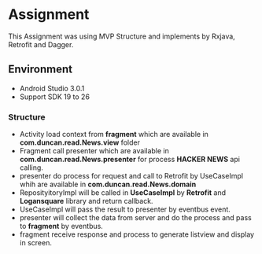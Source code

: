 # Assignment
This Assignment was using MVP Structure and implements by Rxjava, Retrofit and Dagger.

## Environment
* Android Studio 3.0.1
* Support SDK 19 to 26

### Structure 
* Activity load context from **fragment** which are available in **com.duncan.read.News.view** folder 
* Fragment call presenter which are available in **com.duncan.read.News.presenter** for process **HACKER NEWS** api calling. 
* presenter do process for request and call to Retrofit by UseCaseImpl whih are available in **com.duncan.read.News.domain** 
* ReposityitoryImpl will be called in **UseCaseImpl** by **Retrofit** and **Logansquare** library and return callback. 
* UseCaseImpl will pass the result to presenter by eventbus event. 
* presenter will collect the data from server and do the process and pass to **fragment** by eventbus. 
* fragment receive response and process to generate listview and display in screen.
